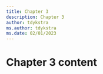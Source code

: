 ```yaml
---
title: Chapter 3
description: Chapter 3
author: tdykstra
ms.author: tdykstra
ms.date: 02/01/2023
---
```


# Chapter 3 content
